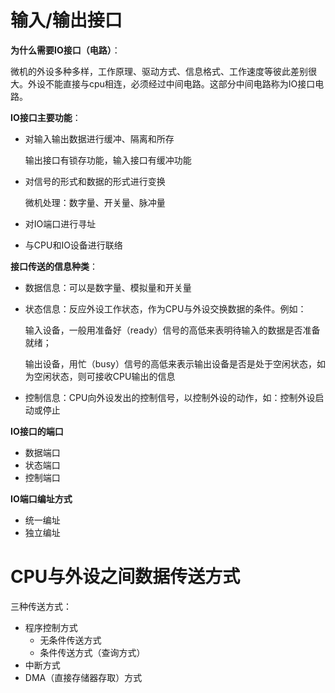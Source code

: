 # 输入/输出接口

**为什么需要IO接口（电路）**：

微机的外设多种多样，工作原理、驱动方式、信息格式、工作速度等彼此差别很大。外设不能直接与cpu相连，必须经过中间电路。这部分中间电路称为IO接口电路。



**IO接口主要功能**：

- 对输入输出数据进行缓冲、隔离和所存

  输出接口有锁存功能，输入接口有缓冲功能

- 对信号的形式和数据的形式进行变换

  微机处理：数字量、开关量、脉冲量

- 对IO端口进行寻址

- 与CPU和IO设备进行联络



**接口传送的信息种类**：

- 数据信息：可以是数字量、模拟量和开关量

- 状态信息：反应外设工作状态，作为CPU与外设交换数据的条件。例如：

  输入设备，一般用准备好（ready）信号的高低来表明待输入的数据是否准备就绪；

  输出设备，用忙（busy）信号的高低来表示输出设备是否是处于空闲状态，如为空闲状态，则可接收CPU输出的信息

- 控制信息：CPU向外设发出的控制信号，以控制外设的动作，如：控制外设启动或停止



**IO接口的端口**

- 数据端口
- 状态端口
- 控制端口



**IO端口编址方式**

- 统一编址
- 独立编址



# CPU与外设之间数据传送方式

三种传送方式：

- 程序控制方式
  - 无条件传送方式
  - 条件传送方式（查询方式）
- 中断方式
- DMA（直接存储器存取）方式